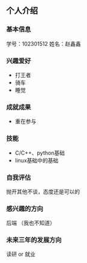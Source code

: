 ## 个人介绍
### 基本信息
学号：102301512
姓名：赵鑫鑫
### 兴趣爱好
* 打王者
* 骑车
* 睡觉

### 成就成果
* 重在参与

### 技能
* C/C++、python基础
* linux基础中的基础

### 自我评估

抛开其他不谈，态度还是可以的


### 感兴趣的方向

后端
（我也不知道）


### 未来三年的发展方向

读研 or 就业
